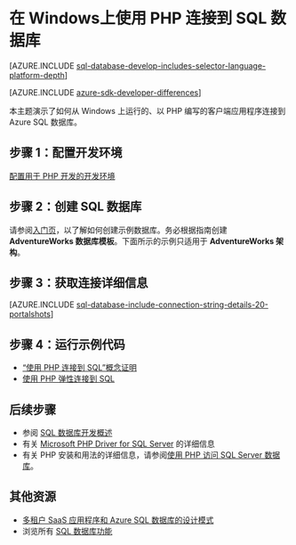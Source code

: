 <properties
    pageTitle="在 Windows上使用 PHP 连接到 SQL 数据库 | Azure"
    description="演示了一个示例 PHP 程序，该程序可以从 Windows 客户端连接到 Azure SQL 数据库，并与客户端所需的软件组件建立链接。"
    services="sql-database"
    documentationcenter=""
    author="meet-bhagdev"
    manager="jhubbard"
    editor="" />
<tags
    ms.assetid="4e71db4a-a22f-4f1c-83e5-4a34a036ecf3"
    ms.service="sql-database"
    ms.custom="development"
    ms.workload="drivers"
    ms.tgt_pltfrm="na"
    ms.devlang="php"
    ms.topic="article"
    ms.date="02/03/2017"
    wacn.date="03/24/2017"
    ms.author="meetb" />

# 在 Windows上使用 PHP 连接到 SQL 数据库


[AZURE.INCLUDE [sql-database-develop-includes-selector-language-platform-depth](../../includes/sql-database-develop-includes-selector-language-platform-depth.md)]

[AZURE.INCLUDE [azure-sdk-developer-differences](../../includes/azure-sdk-developer-differences.md)]

本主题演示了如何从 Windows 上运行的、以 PHP 编写的客户端应用程序连接到 Azure SQL 数据库。

## 步骤 1：配置开发环境
[配置用于 PHP 开发的开发环境](https://docs.microsoft.com/sql/connect/php/step-1-configure-development-environment-for-php-development/)

## 步骤 2：创建 SQL 数据库

请参阅[入门页](/documentation/articles/sql-database-get-started/)，以了解如何创建示例数据库。务必根据指南创建 **AdventureWorks 数据库模板**。下面所示的示例只适用于 **AdventureWorks 架构**。


## 步骤 3：获取连接详细信息

[AZURE.INCLUDE [sql-database-include-connection-string-details-20-portalshots](../../includes/sql-database-include-connection-string-details-20-portalshots.md)]


## 步骤 4：运行示例代码
* [“使用 PHP 连接到 SQL”概念证明](https://docs.microsoft.com/sql/connect/php/step-3-proof-of-concept-connecting-to-sql-using-php/)
* [使用 PHP 弹性连接到 SQL](https://docs.microsoft.com/sql/connect/php/step-4-connect-resiliently-to-sql-with-php/)


## 后续步骤

* 参阅 [SQL 数据库开发概述](/documentation/articles/sql-database-develop-overview/)
* 有关 [Microsoft PHP Driver for SQL Server](https://docs.microsoft.com/sql/connect/php/microsoft-php-driver-for-sql-server/) 的详细信息
* 有关 PHP 安装和用法的详细信息，请参阅[使用 PHP 访问 SQL Server 数据库](http://social.technet.microsoft.com/wiki/contents/articles/1258.accessing-sql-server-databases-from-php.aspx)。

## 其他资源 

* [多租户 SaaS 应用程序和 Azure SQL 数据库的设计模式](/documentation/articles/sql-database-design-patterns-multi-tenancy-saas-applications/)
* 浏览所有 [SQL 数据库功能](/home/features/sql-database/)

<!---HONumber=Mooncake_0320_2017-->